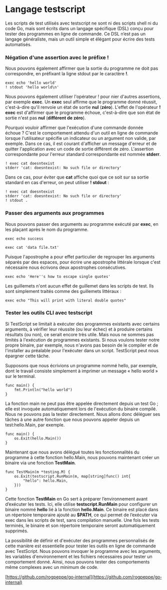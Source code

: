 # Langage testscript

Les scripts de test utilisés avec testscript ne sont ni des scripts shell ni du code Go, mais sont écrits dans un langage spécifique (DSL) conçu pour tester des programmes en ligne de commande. Ce DSL n’est pas un langage généraliste, mais un outil simple et élégant pour écrire des tests automatisés.

### Négation d'une assertion avec le préfixe !

Nous pouvons également affirmer que la sortie du programme ne doit pas correspondre, en préfixant la ligne stdout par le caractère **!**.

```
exec echo 'hello world'
! stdout 'hello world\n'
```

Nous pouvons également utiliser l'opérateur ! pour nier d'autres assertions, par exemple **exec**.
Un **exec** seul affirme que le programme donné réussit, c'est-à-dire qu'il renvoie un état de sortie **nul** (**zéro**). L'effet de l'opérateur **! exec** est d'affirmer que le programme échoue, c'est-à-dire que son état de sortie n'est pas **nul** (**différent de zéro**).

Pourquoi vouloir affirmer que l'exécution d'une commande donnée échoue ? C'est le comportement attendu d'un outil en ligne de commande lorsque l'utilisateur spécifie un indicateur ou un argument non valide, par exemple. Dans ce cas, il est courant d'afficher un message d'erreur et de quitter l'application avec un code de sortie différent de zéro. L'assertion correspondante pour l'erreur standard correspondante est nommée **stderr**.

```
! exec cat doesntexist
stderr 'cat: doesntexist: No such file or directory'
```

 Dans ce cas, pour éviter que **cat** affiche quoi que ce soit sur sa sortie standard en cas d'erreur, on peut utiliser **! stdout** :

 ```
! exec cat doesntexist
stderr 'cat: doesntexist: No such file or directory'
! stdout .
 ```

### Passer des arguments aux programmes

Nous pouvons passer des arguments au programme exécuté par **exec**, en les plaçant après le nom du programme.

```
exec echo success

exec cat 'data file.txt'
```

Puisque l'apostrophe a pour effet particulier de regrouper les arguments séparés par des espaces, pour écrire une apostrophe littérale lorsque c'est nécessaire nous écrivons deux apostrophes consécutives.

```
exec echo 'Here''s how to escape single quotes'
```

Les guillemets n'ont aucun effet de guillemet dans les scripts de test. Ils sont simplement traités comme des guillemets littéraux :

```
exec echo "This will print with literal double quotes"
```

### Tester les outils CLI avec testscript

Si TestScript se limitait à exécuter des programmes existants avec certains arguments, à vérifier leur réussite (ou leur échec) et à produire certains résultats (ou non), ce serait encore très utile.
Mais nous ne sommes pas limités à l'exécution de programmes existants. Si nous voulons tester notre propre binaire, par exemple, nous n'avons pas besoin de le compiler et de l'installer au préalable pour l'exécuter dans un script. TestScript peut nous épargner cette tâche.

Supposons que nous écrivions un programme nommé hello, par exemple, dont le travail consiste simplement à imprimer un message « hello world » sur le terminal.

```
func main() {
    fmt.Println("hello world")
}
```

La fonction main ne peut pas être appelée directement depuis un test Go ; elle est invoquée automatiquement lors de l'exécution du binaire compilé. Nous ne pouvons pas la tester directement. Nous allons donc déléguer ses tâches à une autre fonction que nous pouvons appeler depuis un test:hello.Main, par exemple.

```
func main() {
    os.Exit(hello.Main())
}
```

Maintenant que nous avons délégué toutes les fonctionnalités du programme à cette fonction hello.Main, nous pouvons maintenant créer un binaire via une fonction **TestMain**.

```
func TestMain(m *testing.M) {
    os.Exit(testscript.RunMain(m, map[string]func() int{
        "hello": hello.Main,
    }))
}
```

Cette fonction **TestMain** en Go sert à préparer l’environnement avant d’exécuter les tests. Ici, elle utilise **testscript.RunMain** pour configurer un binaire nommé **hello** lié à la fonction **hello.Main**. Ce binaire est placé dans un répertoire temporaire ajouté au **$PATH**, ce qui permet de l’exécuter via exec dans les scripts de test, sans compilation manuelle. Une fois les tests terminés, le binaire et son répertoire temporaire seront automatiquement supprimés.

La possibilité de définir et d'exécuter des programmes personnalisés de cette manière est essentielle pour tester les outils en ligne de commande avec TestScript. Nous pouvons invoquer le programme avec les arguments, les variables d'environnement et les fichiers nécessaires pour tester un comportement donné. Ainsi, nous pouvons tester des comportements même complexes avec un minimum de code.

[https://github.com/rogpeppe/go‐internal](https://github.com/rogpeppe/go‐internal)